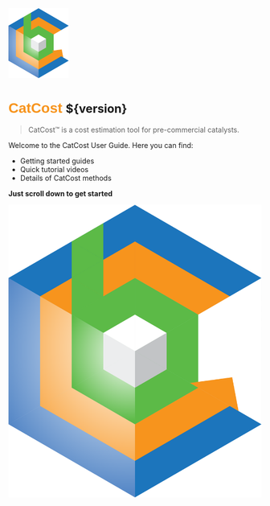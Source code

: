 <img src="_media/CCB-logo.svg" alt="ChemCatBio logo" width="120"/>

# <span style="font-family:Arial; font-weight: bold; color:#F7941D">CatCost</span> <small>${version}</small>

> CatCost&trade; is a cost estimation tool for pre-commercial catalysts.

Welcome to the CatCost User Guide. Here you can find:
- Getting started guides
- Quick tutorial videos
- Details of CatCost methods

**Just scroll down to get started**

![](_media/CCB-logo.svg)
